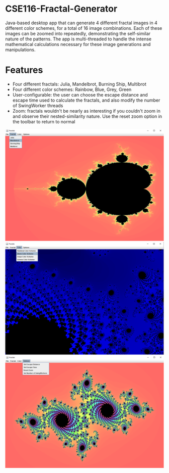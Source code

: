 # CSE116-Fractal-Generator
Java-based desktop app that can generate 4 different fractal images in 4 different color schemes, for a total of 16 image combinations. Each of these images can be zoomed into repeatedly, demonstrating the self-similar nature of the patterns. The app is multi-threaded to handle the intense mathematical calculations necessary for these image generations and manipulations.

# Features
- Four different fractals: Julia, Mandelbrot, Burning Ship, Multibrot
- Four different color schemes: Rainbow, Blue, Grey, Green
- User-configurable: the user can choose the escape distance and escape time used to calculate the fractals, and also modify the number of SwingWorker threads
- Zoom: fractals wouldn't be nearly as interesting if you couldn't zoom in and observe their nested-similarity nature. Use the reset zoom option in the toolbar to return to normal



![Fractal Generator: Mandelbrot](/img/demo1.png)
![Fractal Generator: Julia zoomed in](/img/demo2.png)
![Fractal Generator: Julia with options menu](/img/demo3.png)

